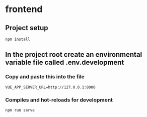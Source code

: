 # frontend

## Project setup
```
npm install
```
## In the project root create an environmental variable file called .env.development
### Copy and paste this into the file
```
VUE_APP_SERVER_URL=http://127.0.0.1:8000
```

### Compiles and hot-reloads for development
```
npm run serve
```


